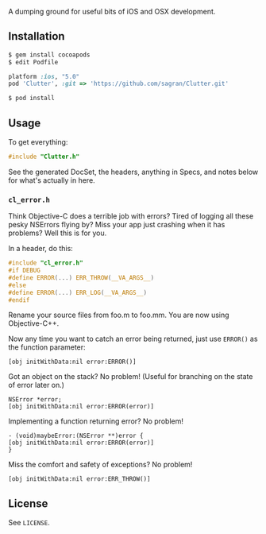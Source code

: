 A dumping ground for useful bits of iOS and OSX development.

## Installation

``` sh
$ gem install cocoapods
$ edit Podfile
```

``` ruby
platform :ios, "5.0"
pod 'Clutter', :git => 'https://github.com/sagran/Clutter.git'
```


``` sh
$ pod install
```

## Usage
To get everything:

``` c
#include "Clutter.h"
```

See the generated DocSet, the headers, anything in Specs, and notes below for what's actually in here.

### `cl_error.h`
Think Objective-C does a terrible job with errors?  Tired of logging all these pesky NSErrors flying by? Miss your app
just crashing when it has problems? Well this is for you.

In a header, do this:

``` c
#include "cl_error.h"
#if DEBUG
#define ERROR(...) ERR_THROW(__VA_ARGS__)
#else
#define ERROR(...) ERR_LOG(__VA_ARGS__)
#endif
```

Rename your source files from foo.m to foo.mm.  You are now using Objective-C++.

Now any time you want to catch an error being returned, just use `ERROR()` as the function parameter:

``` objc
[obj initWithData:nil error:ERROR()]
```

Got an object on the stack? No problem! (Useful for branching on the state of error later on.)

``` objc
NSError *error;
[obj initWithData:nil error:ERROR(error)]
```

Implementing a function returning error? No problem!

``` objc
- (void)maybeError:(NSError **)error {
[obj initWithData:nil error:ERROR(error)]
}
```

Miss the comfort and safety of exceptions? No problem!

``` objc
[obj initWithData:nil error:ERR_THROW()]
```

## License
See `LICENSE`.


